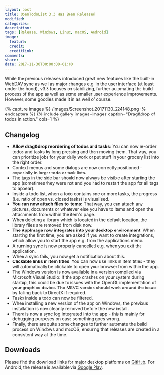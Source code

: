 ```yaml
---
layout: post
title: OpenTodoList 3.3 Has Been Released
modified:
categories: 
description:
tags: [Release, Windows, Linux, macOS, Android]
image:
  feature:
  credit:
  creditlink:
comments:
share:
date: 2017-11-30T00:00:00+01:00
---
```


While the previous releases introduced great new features like the built-in WebDAV sync as well as major changes e.g. in the user interface (at least under the hood), v3.3 focuses on stabilizing, further automating the build process of the app as well as some smaller user experience improvements. However, some goodies made it in as well of course. 

{% capture images %}
    /images/Screenshot_20171130_224148.png
{% endcapture %}
{% include gallery images=images caption="Drag&drop of todos in action." cols=1 %}

Changelog
---------

*   **Allow drag&drop reordering of todos and tasks**: You can now re-order todos and tasks by long pressing and then moving them. That way, you can prioritize jobs for your daily work or put stuff in your grocery list into the right order.
*   Context menus and some dialogs are now correctly positioned - especially in larger todo or task lists.
*   The tags in the side bar should now always be visible after starting the app (sometimes they were not and you had to restart the app for all tags to appear).
*   Inside a todo list, when a todo contains one or more tasks, the progress (i.e. ratio of open vs. closed tasks) is visualised.
*   **You can now attach files to items:** That way, you can attach any pictures, documents or whatever else you have to items and open the attachments from within the item's page.
*   When deleting a library which is located in the default location, the library files are removed from disk now.
*   **The AppImage now integrates into your desktop environment:** When starting the first time, you are asked if you want to create integrations, which allow you to start the app e.g. from the applications menu.
*   A running sync is now properly cancelled e.g. when you exit the application.
*   When a sync fails, you now get a notification about this.
*   **Clickable links in item titles:** You can now use links in item titles - they will automatically be clickable to open your browser from within the app.
*   The Windows version is now available in a version compiled via Microsoft Visual Studio: If the app crashes on your system during startup, this could be due to issues with the OpenGL implementation of your graphics device. The MSVC version should work around the issue by falling back to DirectX if required.
*   Tasks inside a todo can now be filtered.
*   When installing a new version of the app on Windows, the previous installation is now cleanly removed before the new install.
*   There is now a sync log integrated into the app - this is mainly for debugging purposes on case something goes wrong.
*   Finally, there are quite some changes to further automate the build process on Windows and macOS, ensuring that releases are created in a consistent way all the time.

Downloads
---------

Please find the download links for major desktop platforms on [GitHub](https://github.com/mhoeher/opentodolist/releases/tag/3.3.0). For Android, the release is available via [Google Play](https://play.google.com/store/apps/details?id=net.rpdev.opentodolist).